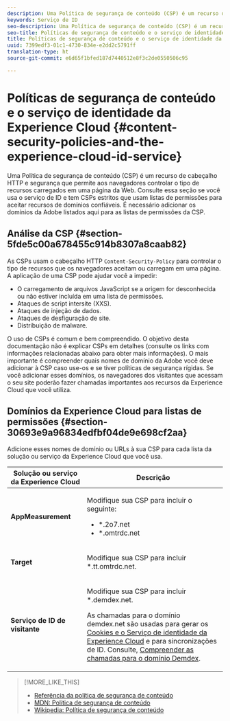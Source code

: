 ```yaml
---
description: Uma Política de segurança de conteúdo (CSP) é um recurso de cabeçalho HTTP e segurança que permite aos navegadores controlar o tipo de recursos carregados em uma página da Web. Consulte essa seção se você usa o serviço de ID e tem CSPs estritos que usam listas de permissões para aceitar recursos de domínios confiáveis. É necessário adicionar os domínios da Adobe listados aqui para as listas de permissões da CSP.
keywords: Serviço de ID
seo-description: Uma Política de segurança de conteúdo (CSP) é um recurso de cabeçalho HTTP e segurança que permite aos navegadores controlar o tipo de recursos carregados em uma página da Web. Consulte essa seção se você usa o serviço de ID e tem CSPs estritos que usam listas de permissões para aceitar recursos de domínios confiáveis. É necessário adicionar os domínios da Adobe listados aqui para as listas de permissões da CSP.
seo-title: Políticas de segurança de conteúdo e o serviço de identidade da Experience Cloud
title: Políticas de segurança de conteúdo e o serviço de identidade da Experience Cloud
uuid: 7399edf3-01c1-4730-834e-e2dd2c5791ff
translation-type: ht
source-git-commit: e6d65f1bfed187d7440512e8f3c2de0550506c95

---
```



# Políticas de segurança de conteúdo e o serviço de identidade da Experience Cloud {#content-security-policies-and-the-experience-cloud-id-service}

Uma Política de segurança de conteúdo (CSP) é um recurso de cabeçalho HTTP e segurança que permite aos navegadores controlar o tipo de recursos carregados em uma página da Web. Consulte essa seção se você usa o serviço de ID e tem CSPs estritos que usam listas de permissões para aceitar recursos de domínios confiáveis. É necessário adicionar os domínios da Adobe listados aqui para as listas de permissões da CSP.

## Análise da CSP {#section-5fde5c00a678455c914b8307a8caab82}

As CSPs usam o cabeçalho HTTP `Content-Security-Policy` para controlar o tipo de recursos que os navegadores aceitam ou carregam em uma página. A aplicação de uma CSP pode ajudar você a impedir:

* O carregamento de arquivos JavaScript se a origem for desconhecida ou não estiver incluída em uma lista de permissões.
* Ataques de script intersite (XXS).
* Ataques de injeção de dados.
* Ataques de desfiguração de site.
* Distribuição de malware.

O uso de CSPs é comum e bem compreendido. O objetivo desta documentação não é explicar CSPs em detalhes (consulte os links com informações relacionadas abaixo para obter mais informações). O mais importante é compreender quais nomes de domínio da Adobe você deve adicionar à CSP caso use-os e se tiver políticas de segurança rígidas. Se você adicionar esses domínios, os navegadores dos visitantes que acessam o seu site poderão fazer chamadas importantes aos recursos da Experience Cloud que você utiliza.

## Domínios da Experience Cloud para listas de permissões {#section-30693e9a96834edfbf04de9e698cf2aa}

Adicione esses nomes de domínio ou URLs à sua CSP para cada lista da solução ou serviço da Experience Cloud que você usa.

<table id="table_EC9FC999A62D4B7A830CE73B0AB9EF3C"> 
 <thead> 
  <tr> 
   <th colname="col1" class="entry"> Solução ou serviço da Experience Cloud </th> 
   <th colname="col2" class="entry"> Descrição </th> 
  </tr> 
 </thead>
 <tbody> 
  <tr> 
   <td colname="col1"> <p> <b>AppMeasurement</b> </p> </td> 
   <td colname="col2"> <p>Modifique sua CSP para incluir o seguinte: </p> <p> 
     <ul id="ul_7522AE83A03A4115A84DF5B32D6DD79B"> 
      <li id="li_AB1EC161FB154BEDA1BEFE76C8A38A90"> <span class="codeph"> *.2o7.net</span> </li> 
      <li id="li_4B12A283716746949201528CD6AF529E"> <span class="codeph"> *.omtrdc.net</span> </li> 
     </ul> </p> </td> 
  </tr> 
  <tr> 
   <td colname="col1"> <p> <b>Target</b> </p> </td> 
   <td colname="col2"> <p>Modifique sua CSP para incluir <span class="codeph">*.tt.omtrdc.net</span>. </p> </td> 
  </tr> 
  <tr> 
   <td colname="col1"> <p> <b>Serviço de ID de visitante</b> </p> </td> 
   <td colname="col2"> <p>Modifique sua CSP para incluir <span class="codeph">*.demdex.net</span>. </p> <p>As chamadas para o domínio <span class="codeph"> demdex.net</span> são usadas para gerar os <a href="../introduction/cookies.md" format="dita" scope="local">Cookies e o Serviço de identidade da Experience Cloud</a> e para sincronizações de ID. Consulte, <a href="https://marketing.adobe.com/resources/help/en_US/aam/demdex-calls.html" format="https" scope="external">Compreender as chamadas para o domínio Demdex</a>. </p> </td> 
  </tr> 
 </tbody> 
</table>

>[!MORE_LIKE_THIS]
>
>* [Referência da política de segurança de conteúdo](https://content-security-policy.com/)
>* [MDN: Política de segurança de conteúdo](https://developer.mozilla.org/pt-BR/docs/Web/HTTP/CSP)
>* [Wikipedia: Política de segurança de conteúdo](https://pt.wikipedia.org/wiki/Content_Security_Policy)

